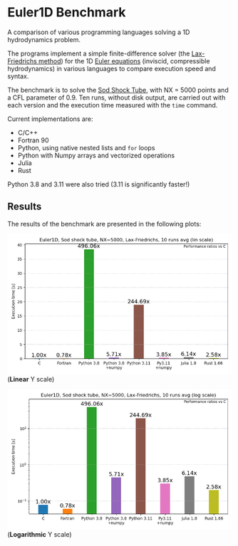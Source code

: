 # Euler1D Benchmark
A comparison of various programming languages solving a 1D hydrodynamics problem.

The programs implement a simple finite-difference solver (the [Lax-Friedrichs method](https://en.wikipedia.org/wiki/Lax%E2%80%93Friedrichs_method)) for the 1D [Euler equations](https://en.wikipedia.org/wiki/Euler_equations_(fluid_dynamics)) (inviscid, compressible hydrodynamics) in various languages to compare execution speed and syntax.

The benchmark is to solve the [Sod Shock Tube](https://en.wikipedia.org/wiki/Sod_shock_tube), with NX = 5000 points and a CFL parameter of 0.9. Ten runs, without disk output, are carried out with each version and the execution time measured with the `time` command.

Current implementations are:

- C/C++
- Fortran 90
- Python, using native nested lists and `for` loops
- Python with Numpy arrays and vectorized operations
- Julia
- Rust

Python 3.8 and 3.11 were also tried (3.11 is significantly faster!)

## Results

The results of the benchmark are presented in the following plots:

![Lin scale](https://github.com/meithan/Euler1D_Benchmark/blob/main/benchmark_lin.png)
(**Linear** Y scale)


![Log scale](https://github.com/meithan/Euler1D_Benchmark/blob/main/benchmark_log.png)
(**Logarithmic** Y scale)

